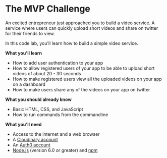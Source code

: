 # The MVP Challenge

An excited entrepreneur just approached you to build a video service. A service where users can quickly upload short videos and share on twitter for their friends to view. 


In this code lab, you'll learn how to build a simple video service.

**What you'll learn**

* How to add user authentication to your app
* How to allow registered users of your app to be able to upload short videos of about 20 - 30 seconds
* How to make registered users view all the uploaded videos on your app on a dashboard
* How to make users share any of the videos on your app on twitter

**What you should already know**

* Basic HTML, CSS, and JavaScript
* How to run commands from the commandline


**What you'll need**

* Access to the internet and a web browser
* A [Cloudinary account](https://cloudinary.com/signup)
* An [Auth0 account](https://auth0.com/signup)
* [Node.js](https://nodejs.org/en/) (version 6.0 or greater) and [npm](https://www.npmjs.com/get-npm)



